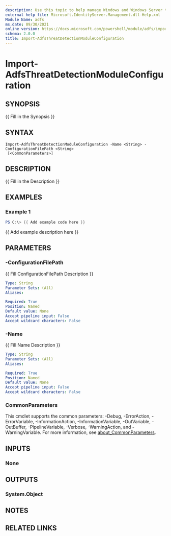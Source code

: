 ```yaml
---
description: Use this topic to help manage Windows and Windows Server technologies with Windows PowerShell.
external help file: Microsoft.IdentityServer.Management.dll-Help.xml
Module Name: adfs
ms.date: 09/30/2021
online version: https://docs.microsoft.com/powershell/module/adfs/import-adfsthreatdetectionmoduleconfiguration?view=windowsserver2022-ps&wt.mc_id=ps-gethelp
schema: 2.0.0
title: Import-AdfsThreatDetectionModuleConfiguration
---
```


# Import-AdfsThreatDetectionModuleConfiguration

## SYNOPSIS
{{ Fill in the Synopsis }}

## SYNTAX

```
Import-AdfsThreatDetectionModuleConfiguration -Name <String> -ConfigurationFilePath <String>
 [<CommonParameters>]
```

## DESCRIPTION
{{ Fill in the Description }}

## EXAMPLES

### Example 1
```powershell
PS C:\> {{ Add example code here }}
```

{{ Add example description here }}

## PARAMETERS

### -ConfigurationFilePath
{{ Fill ConfigurationFilePath Description }}

```yaml
Type: String
Parameter Sets: (All)
Aliases:

Required: True
Position: Named
Default value: None
Accept pipeline input: False
Accept wildcard characters: False
```

### -Name
{{ Fill Name Description }}

```yaml
Type: String
Parameter Sets: (All)
Aliases:

Required: True
Position: Named
Default value: None
Accept pipeline input: False
Accept wildcard characters: False
```

### CommonParameters
This cmdlet supports the common parameters: -Debug, -ErrorAction, -ErrorVariable, -InformationAction, -InformationVariable, -OutVariable, -OutBuffer, -PipelineVariable, -Verbose, -WarningAction, and -WarningVariable. For more information, see [about_CommonParameters](https://go.microsoft.com/fwlink/?LinkID=113216).

## INPUTS

### None

## OUTPUTS

### System.Object
## NOTES

## RELATED LINKS
